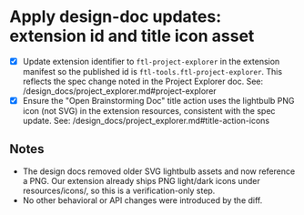 # Apply design-doc updates: extension id and title icon asset

- [x] Update extension identifier to `ftl-project-explorer` in the extension manifest so the published id is `ftl-tools.ftl-project-explorer`. This reflects the spec change noted in the Project Explorer doc. See: /design_docs/project_explorer.md#project-explorer
- [x] Ensure the "Open Brainstorming Doc" title action uses the lightbulb PNG icon (not SVG) in the extension resources, consistent with the spec update. See: /design_docs/project_explorer.md#title-action-icons

## Notes
- The design docs removed older SVG lightbulb assets and now reference a PNG. Our extension already ships PNG light/dark icons under resources/icons/, so this is a verification-only step.
- No other behavioral or API changes were introduced by the diff.
